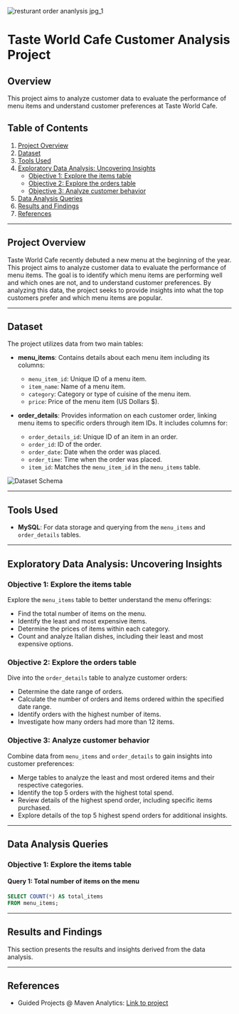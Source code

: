 ![resturant order ananlysis jpg_1](https://github.com/user-attachments/assets/eeb0334c-eae4-4c3b-a078-b1375e7523a8)

# Taste World Cafe Customer Analysis Project

## Overview
This project aims to analyze customer data to evaluate the performance of menu items and understand customer preferences at Taste World Cafe.

## Table of Contents
1. [Project Overview](#project-overview)
2. [Dataset](#dataset)
3. [Tools Used](#tools-used)
4. [Exploratory Data Analysis: Uncovering Insights](#exploratory-data-analysis-:-uncovering-Insights)
    - [Objective 1: Explore the items table](#objective-1-explore-the-items-table)
    - [Objective 2: Explore the orders table](#objective-2-explore-the-orders-table)
    - [Objective 3: Analyze customer behavior](#objective-3-analyze-customer-behavior)
5. [Data Analysis Queries](#data-analysis-queries)
6. [Results and Findings](#results-and-findings)
7. [References](#references)

---

## Project Overview
Taste World Cafe recently debuted a new menu at the beginning of the year. This project aims to analyze customer data to evaluate the performance of menu items. The goal is to identify which menu items are performing well and which ones are not, and to understand customer preferences. By analyzing this data, the project seeks to provide insights into what the top customers prefer and which menu items are popular.

---

## Dataset
The project utilizes data from two main tables:
- **menu_items**: Contains details about each menu item including its columns:
  - `menu_item_id`: Unique ID of a menu item.
  - `item_name`: Name of a menu item.
  - `category`: Category or type of cuisine of the menu item.
  - `price`: Price of the menu item (US Dollars $).

- **order_details**: Provides information on each customer order, linking menu items to specific orders through item IDs. It includes columns for:
  - `order_details_id`: Unique ID of an item in an order.
  - `order_id`: ID of the order.
  - `order_date`: Date when the order was placed.
  - `order_time`: Time when the order was placed.
  - `item_id`: Matches the `menu_item_id` in the `menu_items` table.
  
![Dataset Schema](https://github.com/user-attachments/assets/aa6cbf83-24f9-4b0c-8c9e-2f382d4a23e4)

---

## Tools Used
- **MySQL**: For data storage and querying from the `menu_items` and `order_details` tables.

---

## Exploratory Data Analysis: Uncovering Insights

### Objective 1: Explore the items table
Explore the `menu_items` table to better understand the menu offerings:
- Find the total number of items on the menu.
- Identify the least and most expensive items.
- Determine the prices of items within each category.
- Count and analyze Italian dishes, including their least and most expensive options.

### Objective 2: Explore the orders table
Dive into the `order_details` table to analyze customer orders:
- Determine the date range of orders.
- Calculate the number of orders and items ordered within the specified date range.
- Identify orders with the highest number of items.
- Investigate how many orders had more than 12 items.

### Objective 3: Analyze customer behavior
Combine data from `menu_items` and `order_details` to gain insights into customer preferences:
- Merge tables to analyze the least and most ordered items and their respective categories.
- Identify the top 5 orders with the highest total spend.
- Review details of the highest spend order, including specific items purchased.
- Explore details of the top 5 highest spend orders for additional insights.

---

## Data Analysis Queries
### Objective 1: Explore the items table

#### Query 1: Total number of items on the menu
```sql
SELECT COUNT(*) AS total_items
FROM menu_items;
```
---

## Results and Findings
This section presents the results and insights derived from the data analysis.

---

## References
- Guided Projects @ Maven Analytics: [Link to project](https://app.mavenanalytics.io/guided-projects/d7167b45-6317-49c9-b2bb-42e2a9e9c0bc#4mVvHvyFSbxxbwMliOuEx9)
